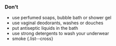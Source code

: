 ### Don’t
- use perfumed soaps, bubble bath or shower gel
- use vaginal deodorants, washes or douches
- put antiseptic liquids in the bath
- use strong detergents to wash your underwear
- smoke
{.list--cross}
